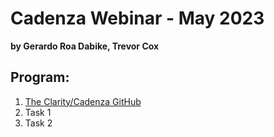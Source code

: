 # Cadenza Webinar - May 2023 
**by Gerardo Roa Dabike, Trevor Cox**

## Program:


1. [The Clarity/Cadenza GitHub](claritycadenza_tools)
2. Task 1
3. Task 2



